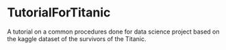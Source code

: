 # TutorialForTitanic
A tutorial on a common procedures done for data science project based on the kaggle dataset of the survivors of the Titanic.
